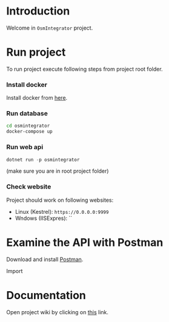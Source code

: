 # Introduction

Welcome in `OsmIntegrator` project.

# Run project

To run project execute following steps from project root folder.

### Install docker

Install docker from [here](https://docs.docker.com/desktop/).

### Run database

```bash
cd osmintegrator
docker-compose up
```

### Run web api

```csharp
dotnet run -p osmintegrator
```

(make sure you are in root project folder)

### Check website

Project should work on following websites:
* Linux (Kestrel): `https://0.0.0.0:9999`
* Wndows (IISExpres): ``

# Examine the API with Postman

Download and install [Postman](https://www.postman.com/downloads/).

Import

# Documentation

Open project wiki by clicking on [this](https://github.com/technologiesforaccessibility/osmintegrator-wiki/wiki) link.
